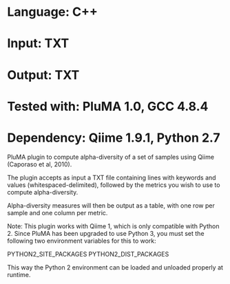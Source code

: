 # Language: C++
# Input: TXT
# Output: TXT
# Tested with: PluMA 1.0, GCC 4.8.4
# Dependency: Qiime 1.9.1, Python 2.7

PluMA plugin to compute alpha-diversity of a set of samples using Qiime (Caporaso et al, 2010).

The plugin accepts as input a TXT file containing lines with keywords and values (whitespaced-delimited),
followed by the metrics you wish to use to compute alpha-diversity.

Alpha-diversity measures will then be output as a table, with one row per sample and one column per metric.

Note: This plugin works with Qiime 1, which is only compatible with Python 2.  Since PluMA has been
upgraded to use Python 3, you must set the following two environment variables for this to work:

PYTHON2_SITE_PACKAGES
PYTHON2_DIST_PACKAGES

This way the Python 2 environment can be loaded and unloaded properly at runtime.
